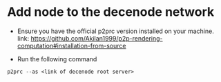 # Add node to the decenode network 

- Ensure you have the official p2prc version installed on your machine. 
link: https://github.com/Akilan1999/p2p-rendering-computation#installation-from-source

- Run the following command 
```
p2prc --as <link of decenode root server>
```